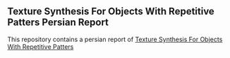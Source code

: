 ## Texture Synthesis For Objects With Repetitive Patters Persian Report

This repository contains a persian report of [Texture Synthesis For Objects With Repetitive Patters]()

